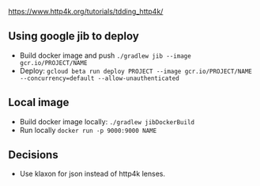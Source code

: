 https://www.http4k.org/tutorials/tdding_http4k/

## Using google jib to deploy

- Build docker image and push `./gradlew jib --image gcr.io/PROJECT/NAME`
- Deploy: `gcloud beta run deploy PROJECT --image gcr.io/PROJECT/NAME --concurrency=default --allow-unauthenticated`

## Local image

- Build docker image locally: `./gradlew jibDockerBuild`
- Run locally `docker run -p 9000:9000 NAME`

## Decisions

- Use klaxon for json instead of http4k lenses.
